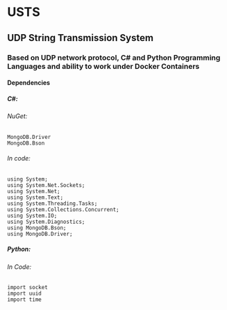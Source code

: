 # USTS
## UDP String Transmission System 
### Based on UDP network protocol, C# and Python Programming Languages and ability to work under Docker Containers 


#### Dependencies
##### C#:
######   NuGet:
    MongoDB.Driver
    MongoDB.Bson
######   In code:
    using System;
    using System.Net.Sockets;
    using System.Net;
    using System.Text;
    using System.Threading.Tasks;
    using System.Collections.Concurrent;
    using System.IO;
    using System.Diagnostics;
    using MongoDB.Bson;
    using MongoDB.Driver;
##### Python:
######    In Code:
    import socket
    import uuid
    import time
    
